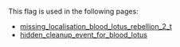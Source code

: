 This flag is used in the following pages:
 - [missing_localisation_blood_lotus_rebellion_2_t](../events/missing_localisation_blood_lotus_rebellion_2_t.md)
 - [hidden_cleanup_event_for_blood_lotus](../events/hidden_cleanup_event_for_blood_lotus.md)
